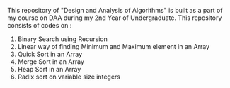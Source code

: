 This repository of "Design and Analysis of Algorithms" is built as a part of my course on DAA during my 2nd Year of Undergraduate.
This repository consists of codes on :<br>

1. Binary Search using Recursion<br>
2. Linear way of finding Minimum and Maximum element in an Array<br>
3. Quick Sort in an Array<br>
4. Merge Sort in an Array<br>
5. Heap Sort in an Array<br>
6. Radix sort on variable size integers
